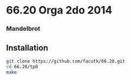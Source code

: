 66.20 Orga 2do 2014
=========

### Mandelbrot


Installation
--------------

```sh
git clone https://github.com/facutk/66.20.git
cd 66.20/tp0
make
```
